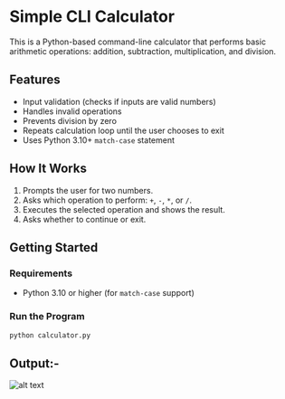 # Simple CLI Calculator

This is a Python-based command-line calculator that performs basic arithmetic operations: addition, subtraction, multiplication, and division.

## Features

- Input validation (checks if inputs are valid numbers)
- Handles invalid operations
- Prevents division by zero
- Repeats calculation loop until the user chooses to exit
- Uses Python 3.10+ `match-case` statement

## How It Works

1. Prompts the user for two numbers.
2. Asks which operation to perform: `+`, `-`, `*`, or `/`.
3. Executes the selected operation and shows the result.
4. Asks whether to continue or exit.

## Getting Started

### Requirements

- Python 3.10 or higher (for `match-case` support)

### Run the Program

```bash
python calculator.py
```

## Output:-

![alt text](https://res.cloudinary.com/ddrbrwcvz/image/upload/v1754293878/Screenshot_2287_td1umz.png)
